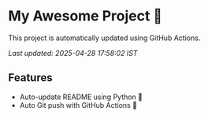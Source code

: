 # My Awesome Project 🚀

This project is automatically updated using GitHub Actions.

_Last updated: 2025-04-28 17:58:02 IST_

## Features
- Auto-update README using Python 🐍
- Auto Git push with GitHub Actions 🤖
